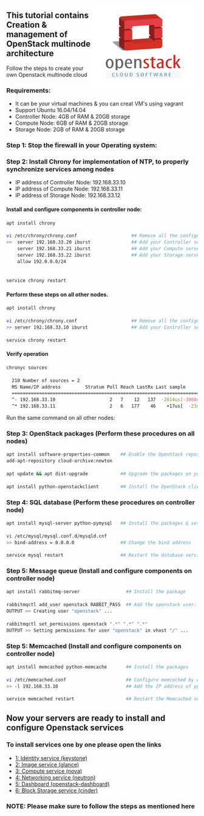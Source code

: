 <a href="https://github.com/Ashwanipal/DOCKER-ELK-stack"><img align="right" width="280" height="220" src="https://github.com/Ashwanipal/Shell-scripts/blob/master/2000px-The_OpenStack_logo.svg.png" /></a>

## This tutorial contains Creation & management of OpenStack multinode architecture 

Follow the steps to create your own Openstack multinode cloud

### Requirements:
   * It can be your virtual machines & you can creat VM's using vagrant
   * Support Ubuntu 16.04/14.04
   * Controller Node: 4GB of RAM & 20GB storage
   * Compute Node: 6GB of RAM & 20GB storage
   * Storage Node: 2GB of RAM & 20GB storage

### Step 1: Stop the firewall in your Operating system:

### Step 2: Install Chrony for implementation of NTP, to properly synchronize services among nodes
  * IP address of Controller Node:  192.168.33.10
  * IP address of Compute Node:     192.168.33.11
  * IP address of Storage Node:     192.168.33.12
#### Install and configure components in controller node:
```sh
apt install chrony

vi /etc/chrony/chrony.conf                    ## Remove all the configuration from /etc/chrony/chrony.conf and add the following
>>  server 192.168.33.20 iburst               ## Add your Controller server IP
    server 192.168.33.21 iburst               ## Add your Compute server IP
    server 192.168.33.22 iburst               ## Add your Storage server IP
    allow 192.0.0.0/24


service chrony restart
```
#### Perform these steps on all other nodes.
```sh
apt install chrony

vi /etc/chrony/chrony.conf                    ## Remove all the configuration from /etc/chrony/chrony.conf and add the following
>> server 192.168.33.10 iburst                ## Add your Controller server IP

service chrony restart
```
#### Verify operation
```sh
chronyc sources

  210 Number of sources = 2
  MS Name/IP address         Stratum Poll Reach LastRx Last sample
  ===============================================================================
  ^- 192.168.33.10                    2   7    12   137  -2814us[-3000us] +/-   43ms
  ^* 192.168.33.11                    2   6   177    46    +17us[  -23us] +/-   68ms
```
Run the same command on all other nodes:

### Step 3: OpenStack packages (Perform these procedures on all nodes)
```sh
apt install software-properties-common    ## Enable the OpenStack repository
add-apt-repository cloud-archive:newton   

apt update && apt dist-upgrade            ## Upgrade the packages on your host

apt install python-openstackclient        ## Install the OpenStack client
```
### Step 4: SQL database (Perform these procedures on controller node)
```sh
apt install mysql-server python-pymysql   ## Install the packages & set the suitable password for your MySQL server

vi /etc/mysql/mysql.conf.d/mysqld.cnf 
>> bind-address = 0.0.0.0                 ## Change the bind address

service mysql restart                     ## Restart the database service
```
### Step 5: Message queue (Install and configure components on controller node)
```sh
apt install rabbitmq-server                 ## Install the package

rabbitmqctl add_user openstack RABBIT_PASS  ## Add the openstack user: 
OUTPUT >> Creating user "openstack" ...

rabbitmqctl set_permissions openstack ".*" ".*" ".*"
OUTPUT >> Setting permissions for user "openstack" in vhost "/" ...
```
### Step 5: Memcached (Install and configure components on controller node)
```sh
apt install memcached python-memcache       ## Install the packages

vi /etc/memcached.conf                      ## Configure memcached by editing configuration file
>> -l 192.168.33.10                         ## Add the IP address of ypur controller node

service memcached restart                   ## Restart the Memcached service:
```

## Now your servers are ready to install and configure Openstack services

### To install services one by one please open the links

  * <a href="https://github.com/Ashwanipal/DOCKER-ELK-stack/blob/master/Openstack-installation/Identity_service.md"> 1: Identity service  (keystone)</a>
  * <a href="https://github.com/Ashwanipal/DOCKER-ELK-stack/blob/master/Openstack-installation/Image_service.md"> 2: Image service (glance)</a>
  * <a href="#"> 3: Compute service (nova)</a>
  * <a href="#"> 4: Networking service (neutron)</a>
  * <a href="#"> 5: Dashboard (openstack-dashboard)</a>
  * <a href="#"> 6: Block Storage service (cinder)</a>

### NOTE: Please make sure to follow the steps as mentioned here


